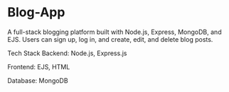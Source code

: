 # Blog-App
A full-stack blogging platform built with Node.js, Express, MongoDB, and EJS. Users can sign up, log in, and create, edit, and delete blog posts.

Tech Stack
Backend: Node.js, Express.js

Frontend: EJS, HTML

Database: MongoDB 
